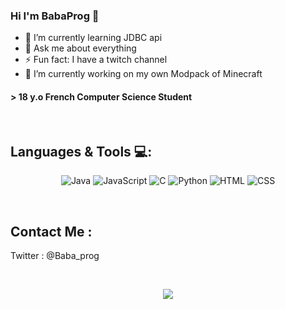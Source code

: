 ### Hi I'm BabaProg 👋
- 🌱 I’m currently learning JDBC api
- 💬 Ask me about everything
- ⚡ Fun fact: I have a twitch channel
- 🔭 I’m currently working on my own Modpack of Minecraft

#### > 18 y.o French Computer Science Student

</br>

## Languages & Tools 💻:</br>

<p align="center">
  <img alt="Java"       src="https://img.shields.io/badge/Java-ED8B00?style=for-the-badge&logo=java&logoColor=white"/>
  <img alt="JavaScript" src="https://img.shields.io/badge/JavaScript-F7DF1E?style=for-the-badge&logo=javascript&logoColor=black"/> 
  <img alt="C"          src="https://img.shields.io/badge/C-00599C?style=for-the-badge&logo=c&logoColor=white"/> 
  <img alt="Python" src="https://img.shields.io/badge/Python-3776AB?style=for-the-badge&logo=python&logoColor=white"/>
  <img alt="HTML" src="https://img.shields.io/badge/HTML-239120?style=for-the-badge&logo=html5&logoColor=white"/>
  <img alt="CSS" src="https://img.shields.io/badge/CSS-239120?&style=for-the-badge&logo=css3&logoColor=white"/>
</p>
</br>

## Contact Me :

<p>
  Twitter : @Baba_prog

</p>
</br>

<p align="center" >  
  <a href="https://github.com/anuraghazra/github-readme-stats"> 
    <img  src="https://github-readme-stats.vercel.app/api?username=Ninhache&&show_icons=true&theme=radical"/>
  </a>
  </p>
<!--
**BabaProg/BabaProg** is a ✨ _special_ ✨ repository because its `README.md` (this file) appears on your GitHub profile.

Here are some ideas to get you started:

- 🔭 I’m currently working on ...
- 🌱 I’m currently learning ...
- 👯 I’m looking to collaborate on ...
- 🤔 I’m looking for help with ...
- 💬 Ask me about ...
- 📫 How to reach me: ...
- 😄 Pronouns: ...
- ⚡ Fun fact: ...
-->
